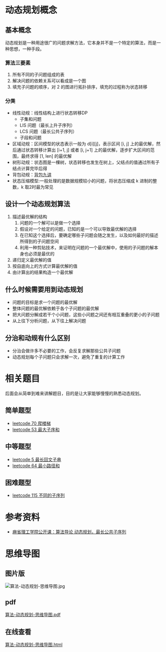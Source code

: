 # 动态规划概念

## 基本概念

动态规划是一种用途很广的问题求解方法，它本身并不是一个特定的算法，而是一种思想，一种手段。

### 算法三要素

1. 所有不同的子问题组成的表
2. 解决问题的依赖关系可以看成是一个图
3. 填充子问题的顺序，对 2 的图进行拓扑排序，填充的过程称为状态转移

### 分类

- 线性动规：线性结构上进行状态转移DP
    - 子集和问题
    - LIS 问题（最长上升子序列）
    - LCS 问题（最长公共子序列）
    - 子段和问题
- 区域动规：区间模型的状态表示一般为 d[i][j]，表示区间 [i, j] 上的最优解，然后通过状态转移计算出 [i+1, j] 或者 [i, j+1] 上的最优解，逐步扩大区间的范围，最终求得 [1, len] 的最优解
- 树形动规：状态图是一棵树，状态转移也发生在树上，父结点的值通过所有子结点计算完毕后得
- 背包动规：[背包九讲](https://github.com/tianyicui/pack)
- 状态压缩模型:一般处理的是数据规模较小的问题，将状态压缩成 k 进制的整数，k 取2时最为常见

## 设计一个动态规划算法

1. 描述最优解的结构
    1. 问题的一个解可以是做一个选择
    2. 假设对一个给定的问题，已知的是一个可以导致最优解的选择
    3. 在已知这个选择后，要确定哪些子问题会随之发生，以及如何最好的描述所得到的子问题空间
    4. 利用一种剪贴技术，来证明在问题的一个最优解中，使用的子问题的解本身也必须是最优的
2. 递归定义最优解的值
3. 按自底向上的方式计算最优解的值
4. 由计算出的结果构造一个最优解

## 什么时候需要用到动态规划

- 问题的目标是求一个问题的最优解
- 整体问题的最优解依赖于各个子问题的最优解
- 把大问题分解成若干个小问题，这些小问题之间还有相互重叠的更小的子问题
- 从上往下分析问题，从下往上解决问题

## 分治和动规有什么区别

- 分治会做许多不必要的工作，会反复求解那些公共子问题
- 动态规划每个子问题只会求解一次，避免了重复的计算工作

# 相关题目

后面会从简单到难来讲解题目，目的是让大家能够慢慢的熟悉动态规划。

## 简单题型

- [leetcode 70 爬楼梯](https://cnymw.github.io/GolangStudy/docs/leetcode-70-爬楼梯.html)
- [leetcode 53 最大子序和](https://cnymw.github.io/GolangStudy/docs/leetcode-53-最大子序和.html)


## 中等题型

- [leetcode 5 最长回文子串](https://cnymw.github.io/GolangStudy/docs/leetcode-5-最长回文子串.html)
- [leetcode 64 最小路径和](https://cnymw.github.io/GolangStudy/docs/leetcode-64-最小路径和.html)


## 困难题型

- [leetcode 115 不同的子序列](https://cnymw.github.io/GolangStudy/docs/leetcode-115-不同的子序列.html)

# 参考资料

- [麻省理工学院公开课：算法导论 动态规划，最长公共子序列](http://open.163.com/newview/movie/free?pid=M6UTT5U0I&mid=M6V2U1HL4)

# 思维导图

## 图片版

![算法-动态规划-思维导图.jpg](https://gitee.com/GolangStudy_1/AliGolangStudy/raw/master/docs/img/算法-动态规划/算法-动态规划-思维导图.jpg)

## pdf

[算法-动态规划-思维导图.pdf](https://gitee.com/GolangStudy_1/AliGolangStudy/raw/master/docs/img/算法-动态规划/算法-动态规划-思维导图.pdf)

## 在线查看

[算法-动态规划-思维导图.html](https://gitee.com/GolangStudy_1/AliGolangStudy/raw/master/docs/img/算法-动态规划/算法-动态规划-思维导图.html)



